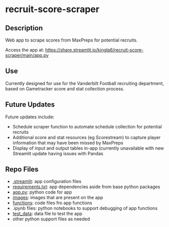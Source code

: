 # recruit-score-scraper

## Description

Web app to scrape scores from MaxPreps for potential recruits.

Access the app at: https://share.streamlit.io/kingla6/recruit-score-scraper/main/app.py

## Use

Currently designed for use for the Vanderbilt Football recruiting department, based on Gametracker score and stat collection process.

## Future Updates

Future updates include:

- Schedule scraper function to automate schedule collection for potential recruits
- Additional score and stat resources (eg Scorestream) to capture player information that may have been missed by MaxPreps
- Display of input and output tables in-app (currently unavailable with new Streamlit update having issues with Pandas

## Repo Files

- [.streamlit](https://github.com/kingla6/recruit-score-scraper/tree/main/.streamlit): app configuration files
- [requirements.txt](https://github.com/kingla6/recruit-score-scraper/blob/main/requirements.txt): app dependencies aside from base python packages
- [app.py](https://github.com/kingla6/recruit-score-scraper/blob/main/app.py): python code for app
- [images](https://github.com/kingla6/recruit-score-scraper/tree/main/images): images that are present on the app
- [functions](https://github.com/kingla6/recruit-score-scraper/tree/main/functions): code files fro app functions
- .ipynb files: python notebooks to support debugging of app functions
- [test_data](https://github.com/kingla6/recruit-score-scraper/tree/main/test_data): data file to test the app
- other python support files as needed
